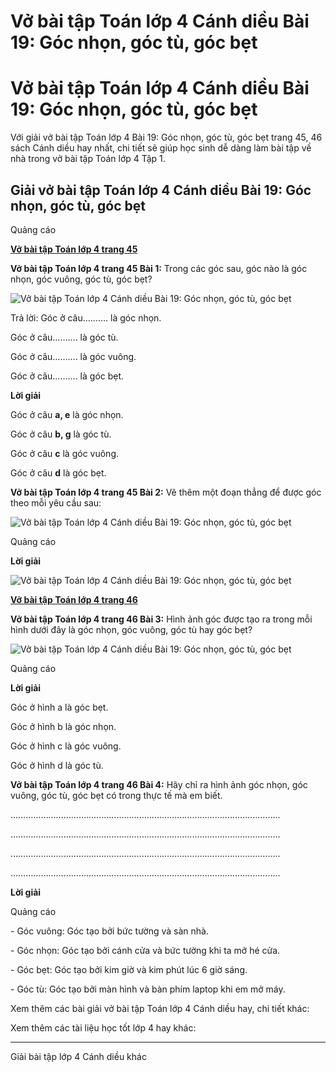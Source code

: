 # Vở bài tập Toán lớp 4 Cánh diều Bài 19: Góc nhọn, góc tù, góc bẹt

# Vở bài tập Toán lớp 4 Cánh diều Bài 19: Góc nhọn, góc tù, góc bẹt

Với giải vở bài tập Toán lớp 4 Bài 19: Góc nhọn, góc tù, góc bẹt trang 45, 46 sách Cánh diều hay nhất, chi tiết sẽ giúp học sinh dễ dàng làm bài tập về nhà trong vở bài tập Toán lớp 4 Tập 1.

## Giải vở bài tập Toán lớp 4 Cánh diều Bài 19: Góc nhọn, góc tù, góc bẹt

Quảng cáo

[**Vở bài tập Toán lớp 4 trang 45**](https://vietjack.com/vbt-toan-4-cd/vbt-toan-lop-4-trang-45-canh-dieu.jsp)

**Vở bài tập Toán lớp 4 trang 45 Bài 1:** Trong các góc sau, góc nào là góc nhọn, góc vuông, góc tù, góc bẹt?

![Vở bài tập Toán lớp 4 Cánh diều Bài 19: Góc nhọn, góc tù, góc bẹt](https://vietjack.com/vbt-toan-4-cd/images/bai-19-goc-nhon-goc-tu-goc-bet.PNG)

Trả lời: Góc ở câu………. là góc nhọn.

Góc ở câu………. là góc tù.

Góc ở câu………. là góc vuông.

Góc ở câu………. là góc bẹt.

**Lời giải**

Góc ở câu **a, e** là góc nhọn.

Góc ở câu **b, g** là góc tù.

Góc ở câu **c** là góc vuông.

Góc ở câu **d** là góc bẹt.

**Vở bài tập Toán lớp 4 trang 45 Bài 2:** Vẽ thêm một đoạn thẳng để được góc theo mỗi yêu cầu sau:

![Vở bài tập Toán lớp 4 Cánh diều Bài 19: Góc nhọn, góc tù, góc bẹt](https://vietjack.com/vbt-toan-4-cd/images/bai-19-goc-nhon-goc-tu-goc-bet-1.PNG)

Quảng cáo

**Lời giải**

![Vở bài tập Toán lớp 4 Cánh diều Bài 19: Góc nhọn, góc tù, góc bẹt](https://vietjack.com/vbt-toan-4-cd/images/bai-19-goc-nhon-goc-tu-goc-bet-2.PNG)

[**Vở bài tập Toán lớp 4 trang 46**](https://vietjack.com/vbt-toan-4-cd/vbt-toan-lop-4-trang-46-canh-dieu.jsp)

**Vở bài tập Toán lớp 4 trang 46 Bài 3:** Hình ảnh góc được tạo ra trong mỗi hình dưới đây là góc nhọn, góc vuông, góc tù hay góc bẹt?

![Vở bài tập Toán lớp 4 Cánh diều Bài 19: Góc nhọn, góc tù, góc bẹt](https://vietjack.com/vbt-toan-4-cd/images/bai-19-goc-nhon-goc-tu-goc-bet-3.PNG)

Quảng cáo

**Lời giải**

Góc ở hình a là góc bẹt.

Góc ở hình b là góc nhọn.

Góc ở hình c là góc vuông.

Góc ở hình d là góc tù.

**Vở bài tập Toán lớp 4 trang 46 Bài 4:** Hãy chỉ ra hình ảnh góc nhọn, góc vuông, góc tù, góc bẹt có trong thực tế mà em biết.

……………………………………………………………………………………………..

……………………………………………………………………………………………..

……………………………………………………………………………………………..

……………………………………………………………………………………………..

**Lời giải**

Quảng cáo

\- Góc vuông: Góc tạo bởi bức tường và sàn nhà.

\- Góc nhọn: Góc tạo bởi cánh cửa và bức tường khi ta mở hé cửa.

\- Góc bẹt: Góc tạo bởi kim giờ và kim phút lúc 6 giờ sáng.

\- Góc tù: Góc tạo bởi màn hình và bàn phím laptop khi em mở máy.

Xem thêm các bài giải vở bài tập Toán lớp 4 Cánh diều hay, chi tiết khác:

Xem thêm các tài liệu học tốt lớp 4 hay khác:

* * *

Giải bài tập lớp 4 Cánh diều khác
